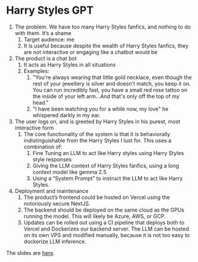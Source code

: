 # Harry Styles GPT

1. The problem. We have too many Harry Styles fanfics, and nothing to do with them. It’s a shame
    1. Target audience: me
    1. It is useful because despite the wealth of Harry Styles fanfics, they are not interactive or engaging like a chatbot would be
1. The product is a chat bot
    1. It acts as Harry Styles in all situations
    1. Examples:
        1. "You're always wearing that little gold necklace, even though the rest of your jewellery is silver and doesn't match, you keep it on. You can run incredibly fast, you have a small red rose tattoo on the inside of your left arm...And that's only off the top of my head."
        1. "I have been watching you for a while now, my love" he whispered darkly in my ear.
1. The user logs on, and is greeted by Harry Styles in his purest, most interactive form
    1. The core functionality of the system is that it is behaviorally indistinguishable from the Harry Styles I lust for. This uses a combination of:
        1. Fine Tuning an LLM to act like Harry styles using Harry Styles style responses
        1. Giving the LLM context of Harry Styles fanfics, using a long context model like gemma 2.5
        1. Using a “System Prompt” to instruct the LLM to act like Harry Styles.
1. Deployment and maintenance
    1. The product’s frontend could be hosted on Vercel using the notoriously secure NextJS.
    1. The backend should be deployed on the same cloud as the GPUs running the model. This will likely be Azure, AWS, or GCP. 
    1. Updates can be rolled out using a CI pipeline that deploys both to Vercel and Dockerizes our backend server. The LLM can be hosted on its own VPS and modified manually, because it is not too easy to dockerize LLM inference.

The slides are [here](https://docs.google.com/presentation/d/1r9-r2LeXjAqHSy5CAJK_rU04iFTAt6eBt5h4P0_Qt4A/edit#slide=id.p).
